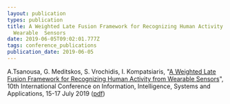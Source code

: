 ```yaml
---
layout: publication
types: publication
title: A Weighted Late Fusion Framework for Recognizing Human Activity from
  Wearable  Sensors
date: 2019-06-05T09:02:01.777Z
tags: conference_publications
publication_date: 2019-06-05
---
```

A.Tsanousa, G. Meditskos, S. Vrochidis, I. Kompatsiaris, "[A Weighted Late Fusion Framework for Recognizing Human Activity from Wearable  Sensors](https://doi.org/10.1109/IISA.2019.8900725)", 10th International Conference on Information, Intelligence, Systems and Applications, 15-17 July 2019 ([pdf](https://zenodo.org/record/3507004))
